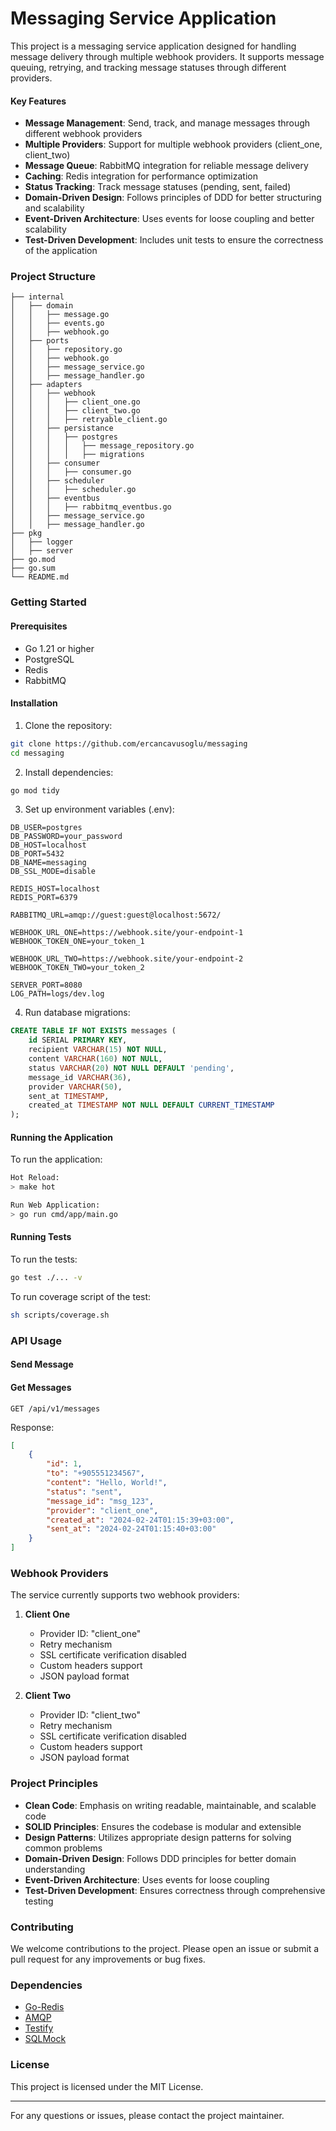# Messaging Service Application

This project is a messaging service application designed for handling message delivery through multiple webhook providers. It supports message queuing, retrying, and tracking message statuses through different providers.

#### Key Features

- **Message Management**: Send, track, and manage messages through different webhook providers
- **Multiple Providers**: Support for multiple webhook providers (client_one, client_two)
- **Message Queue**: RabbitMQ integration for reliable message delivery
- **Caching**: Redis integration for performance optimization
- **Status Tracking**: Track message statuses (pending, sent, failed)
- **Domain-Driven Design**: Follows principles of DDD for better structuring and scalability
- **Event-Driven Architecture**: Uses events for loose coupling and better scalability
- **Test-Driven Development**: Includes unit tests to ensure the correctness of the application

### Project Structure

```
├── internal
│   ├── domain
│   │   ├── message.go
│   │   ├── events.go
│   │   ├── webhook.go
│   ├── ports
│   │   ├── repository.go
│   │   ├── webhook.go
│   │   ├── message_service.go
│   │   ├── message_handler.go
│   ├── adapters
│   │   ├── webhook
│   │   │   ├── client_one.go
│   │   │   ├── client_two.go
│   │   │   ├── retryable_client.go
│   │   ├── persistance
│   │   │   ├── postgres
│   │   │   │   ├── message_repository.go
│   │   │   │   ├── migrations
│   │   ├── consumer
│   │   │   ├── consumer.go
│   │   ├── scheduler
│   │   │   ├── scheduler.go
│   │   ├── eventbus
│   │   │   ├── rabbitmq_eventbus.go
│   │   ├── message_service.go
│   │   ├── message_handler.go
├── pkg
│   ├── logger
│   ├── server
├── go.mod
├── go.sum
└── README.md
```

### Getting Started

#### Prerequisites

- Go 1.21 or higher
- PostgreSQL
- Redis
- RabbitMQ

#### Installation

1. Clone the repository:
```sh
git clone https://github.com/ercancavusoglu/messaging
cd messaging
```

2. Install dependencies:
```sh
go mod tidy
```

3. Set up environment variables (.env):
```env
DB_USER=postgres
DB_PASSWORD=your_password
DB_HOST=localhost
DB_PORT=5432
DB_NAME=messaging
DB_SSL_MODE=disable

REDIS_HOST=localhost
REDIS_PORT=6379

RABBITMQ_URL=amqp://guest:guest@localhost:5672/

WEBHOOK_URL_ONE=https://webhook.site/your-endpoint-1
WEBHOOK_TOKEN_ONE=your_token_1

WEBHOOK_URL_TWO=https://webhook.site/your-endpoint-2
WEBHOOK_TOKEN_TWO=your_token_2

SERVER_PORT=8080
LOG_PATH=logs/dev.log
```

4. Run database migrations:
```sql
CREATE TABLE IF NOT EXISTS messages (
    id SERIAL PRIMARY KEY,
    recipient VARCHAR(15) NOT NULL,
    content VARCHAR(160) NOT NULL,
    status VARCHAR(20) NOT NULL DEFAULT 'pending',
    message_id VARCHAR(36),
    provider VARCHAR(50),
    sent_at TIMESTAMP,
    created_at TIMESTAMP NOT NULL DEFAULT CURRENT_TIMESTAMP
);
```

#### Running the Application

To run the application:

```sh
Hot Reload:
> make hot

Run Web Application:
> go run cmd/app/main.go
```

#### Running Tests

To run the tests:
```sh
go test ./... -v
```

To run coverage script of the test:
```sh
sh scripts/coverage.sh
```

### API Usage

#### Send Message

#### Get Messages
```http request
GET /api/v1/messages
```

Response:
```json
[
    {
        "id": 1,
        "to": "+905551234567",
        "content": "Hello, World!",
        "status": "sent",
        "message_id": "msg_123",
        "provider": "client_one",
        "created_at": "2024-02-24T01:15:39+03:00",
        "sent_at": "2024-02-24T01:15:40+03:00"
    }
]
```

### Webhook Providers

The service currently supports two webhook providers:

1. **Client One**
   - Provider ID: "client_one"
   - Retry mechanism
   - SSL certificate verification disabled
   - Custom headers support
   - JSON payload format

2. **Client Two**
   - Provider ID: "client_two"
   - Retry mechanism
   - SSL certificate verification disabled
   - Custom headers support
   - JSON payload format

### Project Principles

- **Clean Code**: Emphasis on writing readable, maintainable, and scalable code
- **SOLID Principles**: Ensures the codebase is modular and extensible
- **Design Patterns**: Utilizes appropriate design patterns for solving common problems
- **Domain-Driven Design**: Follows DDD principles for better domain understanding
- **Event-Driven Architecture**: Uses events for loose coupling
- **Test-Driven Development**: Ensures correctness through comprehensive testing

### Contributing

We welcome contributions to the project. Please open an issue or submit a pull request for any improvements or bug fixes.

### Dependencies

- [Go-Redis](https://github.com/go-redis/redis)
- [AMQP](https://github.com/rabbitmq/amqp091-go)
- [Testify](https://github.com/stretchr/testify)
- [SQLMock](https://github.com/DATA-DOG/go-sqlmock)

### License

This project is licensed under the MIT License.

---

For any questions or issues, please contact the project maintainer.